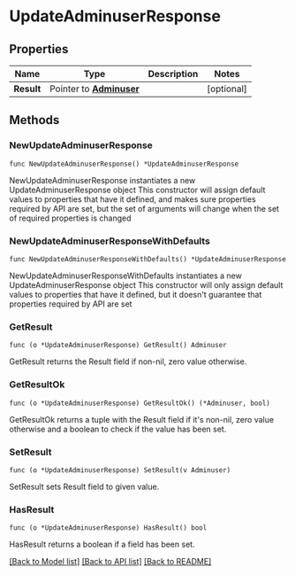 # UpdateAdminuserResponse

## Properties

Name | Type | Description | Notes
------------ | ------------- | ------------- | -------------
**Result** | Pointer to [**Adminuser**](Adminuser.md) |  | [optional] 

## Methods

### NewUpdateAdminuserResponse

`func NewUpdateAdminuserResponse() *UpdateAdminuserResponse`

NewUpdateAdminuserResponse instantiates a new UpdateAdminuserResponse object
This constructor will assign default values to properties that have it defined,
and makes sure properties required by API are set, but the set of arguments
will change when the set of required properties is changed

### NewUpdateAdminuserResponseWithDefaults

`func NewUpdateAdminuserResponseWithDefaults() *UpdateAdminuserResponse`

NewUpdateAdminuserResponseWithDefaults instantiates a new UpdateAdminuserResponse object
This constructor will only assign default values to properties that have it defined,
but it doesn't guarantee that properties required by API are set

### GetResult

`func (o *UpdateAdminuserResponse) GetResult() Adminuser`

GetResult returns the Result field if non-nil, zero value otherwise.

### GetResultOk

`func (o *UpdateAdminuserResponse) GetResultOk() (*Adminuser, bool)`

GetResultOk returns a tuple with the Result field if it's non-nil, zero value otherwise
and a boolean to check if the value has been set.

### SetResult

`func (o *UpdateAdminuserResponse) SetResult(v Adminuser)`

SetResult sets Result field to given value.

### HasResult

`func (o *UpdateAdminuserResponse) HasResult() bool`

HasResult returns a boolean if a field has been set.


[[Back to Model list]](../README.md#documentation-for-models) [[Back to API list]](../README.md#documentation-for-api-endpoints) [[Back to README]](../README.md)


